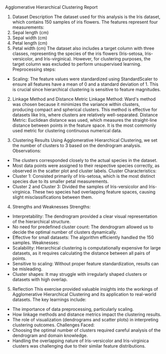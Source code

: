 Agglomerative Hierarchical Clustering Report
1. Dataset Description
The dataset used for this analysis is the Iris dataset, which contains 150 samples of iris flowers. The
features represent four measurements:
1. Sepal length (cm)
2. Sepal width (cm)
3. Petal length (cm)
4. Petal width (cm)
The dataset also includes a target column with three classes, representing the species of the iris
flowers (Iris-setosa, Iris-versicolor, and Iris-virginica). However, for clustering purposes, the target
column was excluded to perform unsupervised learning.
Preprocessing steps:
- Scaling: The feature values were standardized using StandardScaler to ensure all features have a
mean of 0 and a standard deviation of 1. This is crucial since hierarchical clustering is sensitive to
feature magnitudes.


2. Linkage Method and Distance Metric
Linkage Method: Ward's method was chosen because it minimizes the variance within clusters,
producing compact and spherical clusters. This method is effective for datasets like Iris, where
clusters are relatively well-separated.
Distance Metric: Euclidean distance was used, which measures the straight-line distance between
points in the feature space. It is the most commonly used metric for clustering continuous numerical
data.


4. Clustering Results
Using Agglomerative Hierarchical Clustering, we set the number of clusters to 3 based on the
dendrogram analysis.
Observations:
- The clusters corresponded closely to the actual species in the dataset.
- Most data points were assigned to their respective species correctly, as observed in the scatter
plot and cluster labels.
Cluster Characteristics:
- Cluster 1: Consisted primarily of Iris-setosa, which is the most distinct species due to its smaller
petal measurements.
- Cluster 2 and Cluster 3: Divided the samples of Iris-versicolor and Iris-virginica. These two species
had overlapping feature spaces, causing slight misclassifications between them.


4. Strengths and Weaknesses
Strengths:
- Interpretability: The dendrogram provided a clear visual representation of the hierarchical structure.
- No need for predefined cluster count: The dendrogram allowed us to decide the optimal number of
clusters dynamically.
- Effective for small datasets: The algorithm efficiently handled the 150 samples.
Weaknesses:
- Scalability: Hierarchical clustering is computationally expensive for large datasets, as it requires
calculating the distance between all pairs of points.
- Sensitive to scaling: Without proper feature standardization, results can be misleading.
- Cluster shapes: It may struggle with irregularly shaped clusters or datasets with high overlap.


5. Reflection
This exercise provided valuable insights into the workings of Agglomerative Hierarchical Clustering
and its application to real-world datasets. The key learnings include:
- The importance of data preprocessing, particularly scaling.
- How linkage methods and distance metrics impact the clustering results.
- The role of visualization (dendrograms and scatter plots) in interpreting clustering outcomes.
Challenges Faced:
- Choosing the optimal number of clusters required careful analysis of the dendrogram and domain
knowledge.
- Handling the overlapping nature of Iris-versicolor and Iris-virginica clusters was challenging due to
their similar feature distributions.
